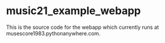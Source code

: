 # music21_example_webapp
This is the source code for the webapp which  currently runs at musescore1983.pythonanywhere.com.
